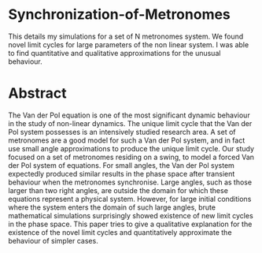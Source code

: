 # Synchronization-of-Metronomes
This details my simulations for a set of N metronomes system. We found novel limit cycles for large parameters of the non linear system. I was able to find quantitative and qualitative approximations for the unusual behaviour.

# Abstract
The Van der Pol equation is one of the most significant dynamic behaviour in the study of non-linear dynamics. The unique limit cycle that the Van der Pol system possesses is an intensively studied research area. A set of metronomes are a good model for such a Van der Pol system, and in fact use small angle approximations to produce the unique limit cycle. Our study focused on a set of metronomes residing on a swing, to model a forced Van der Pol system of equations. For small angles, the Van der Pol system expectedly produced similar results in the phase space after transient behaviour when the metronomes synchronise. Large angles, such as those larger than two right angles, are outside the domain for which these equations represent a physical system. However, for large initial conditions where the system enters the domain of such large angles, brute mathematical simulations surprisingly showed existence of new limit cycles in the phase space. This paper tries to give a qualitative explanation for the existence of the novel limit cycles and quantitatively approximate the behaviour of simpler cases. 
